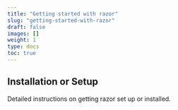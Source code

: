 ```yaml
---
title: "Getting started with razor"
slug: "getting-started-with-razor"
draft: false
images: []
weight: 1
type: docs
toc: true
---
```


## Installation or Setup
Detailed instructions on getting razor set up or installed.

